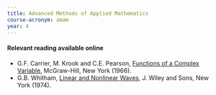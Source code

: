 ```yaml
---
title: Advanced Methods of Applied Mathematics
course-acronym: amam
year: 4
---
```


#### Relevant reading available online

- G.F. Carrier, M. Krook and C.E. Pearson, [Functions of a Complex Variable](https://discovered.ed.ac.uk/permalink/f/1njkql8/44UOE_ALMA51153329920002466), McGraw-Hill, New York (1966).
- G.B. Whitham, [Linear and Nonlinear Waves](https://discovered.ed.ac.uk/permalink/f/gfso8q/44UOE_ALMA51149349130002466), J. Wiley and Sons, New York (1974).
